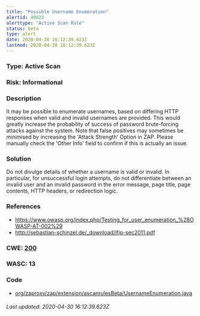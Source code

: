 ```yaml
---
title: "Possible Username Enumeration"
alertid: 40023
alerttype: "Active Scan Rule"
status: beta
type: alert
date: 2020-04-30 16:12:39.623Z
lastmod: 2020-04-30 16:12:39.623Z
---
```

### Type: Active Scan

### Risk: Informational

### Description

It may be possible to enumerate usernames, based on differing HTTP responses when valid and invalid usernames are provided. This would greatly increase the probability of success of password brute-forcing attacks against the system. Note that false positives may sometimes be minimised by increasing the 'Attack Strength' Option in ZAP.  Please manually check the 'Other Info' field to confirm if this is actually an issue. 

### Solution

Do not divulge details of whether a username is valid or invalid. In particular, for unsuccessful login attempts, do not differentiate between an invalid user and an invalid password in the error message, page title, page contents, HTTP headers, or redirection logic.

### References

* https://www.owasp.org/index.php/Testing_for_user_enumeration_%28OWASP-AT-002%29
* http://sebastian-schinzel.de/_download/ifip-sec2011.pdf

### CWE: [200](https://cwe.mitre.org/data/definitions/200.html)

### WASC:  13

### Code

 * [org/zaproxy/zap/extension/ascanrulesBeta/UsernameEnumeration.java](https://github.com/zaproxy/zap-extensions/blob/master/addOns/ascanrulesBeta/src/main/java/org/zaproxy/zap/extension/ascanrulesBeta/UsernameEnumeration.java)

###### Last updated: 2020-04-30 16:12:39.623Z
